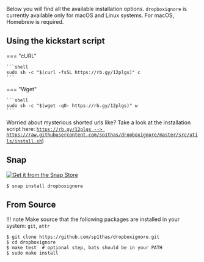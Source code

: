 Below you will find all the available installation options. `dropboxignore` is currently available only for macOS and 
Linux systems.  For macOS, Homebrew is required.

## Using the kickstart script

=== "cURL"

    ```shell
    sudo sh -c "$(curl -fsSL https://rb.gy/12plgs)" c
    ```

=== "Wget"

    ```shell
    sudo sh -c "$(wget -qO- https://rb.gy/12plgs)" w
    ```

Worried about mysterious shorted urls like? Take a look at the installation script here: [`https://rb.gy/12plgs --> https://raw.githubusercontent.com/sp1thas/dropboxignore/master/src/utils/install.sh`](https://raw.githubusercontent.com/sp1thas/dropboxignore/master/utils/install.sh))

## Snap


[![Get it from the Snap Store](https://snapcraft.io/static/images/badges/en/snap-store-white.svg)](https://snapcraft.io/dropboxignore)

```shell
$ snap install dropboxignore
```

## From Source

!!! note
    Make source that the following packages are installed in your system: `git`, `attr`

```shell
$ git clone https://github.com/sp1thas/dropboxignore.git
$ cd dropboxignore
$ make test  # optional step, bats should be in your PATH
$ sudo make install
```
